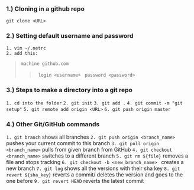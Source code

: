 ### 1.) Cloning in a github repo

`git clone <URL>`

### 2.) Setting default username and password

`1. vim ~/.netrc` <br/>
`2. add this:`
>  `machine github.com`
>> ` login <username>`
>> ` password <password>`

### 3.) Steps to make a directory into a git repo

`1. cd into the folder`
`2. git init`
`3. git add .`
`4. git commit -m "git setup"`
`5. git remote add origin <URL>`
`6. git push origin master`

### 4.) Other Git/GitHub commands

`1. git branch` shows all branches
`2. git push origin <branch_name>` pushes your current commit to this branch
`3. git pull origin <branch_name>` pulls from given branch from GitHub
`4. git checkout <branch_name>` switches to a different branch
`5. git rm ${file}` removes a file and stops tracking
`6. git checkout -b <new_branch_name> ` creates a new branch
`7. git log` shows all the versions with their sha key
`8. git revert ${sha_key}` reverts a commit/ deletes the version and goes to the one before 
`9. git revert HEAD` reverts the latest commit
